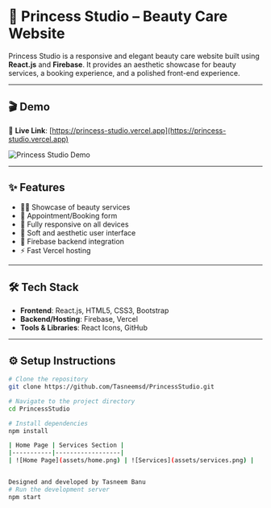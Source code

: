 # 👑 Princess Studio – Beauty Care Website

Princess Studio is a responsive and elegant beauty care website built using **React.js** and **Firebase**. It provides an aesthetic showcase for beauty services, a booking experience, and a polished front-end experience.

---

## 🎬 Demo

🔗 **Live Link**: [https://princess-studio.vercel.app](https://princess-studio.vercel.app)

![Princess Studio Demo](assets/demo.gif) <!-- Replace this with your actual GIF -->

---

## ✨ Features

- 💇‍♀️ Showcase of beauty services
- 📅 Appointment/Booking form
- 📱 Fully responsive on all devices
- 🎨 Soft and aesthetic user interface
- 🔐 Firebase backend integration
- ⚡ Fast Vercel hosting

---

## 🛠 Tech Stack

- **Frontend**: React.js, HTML5, CSS3, Bootstrap
- **Backend/Hosting**: Firebase, Vercel
- **Tools & Libraries**: React Icons, GitHub

---

## ⚙️ Setup Instructions

```bash
# Clone the repository
git clone https://github.com/Tasneemsd/PrincessStudio.git

# Navigate to the project directory
cd PrincessStudio

# Install dependencies
npm install

| Home Page | Services Section |
|-----------|------------------|
| ![Home Page](assets/home.png) | ![Services](assets/services.png) |


Designed and developed by Tasneem Banu
# Run the development server
npm start
